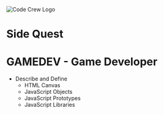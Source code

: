 ![Code Crew Logo](/Imgs/codecrewlogo.png  "image_tooltip")
# Side Quest

# GAMEDEV - Game Developer

- Describe and Define
  - HTML Canvas
  - JavaScript Objects
  - JavaScript Prototypes
  - JavaScript Libraries